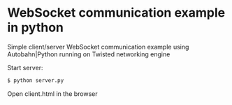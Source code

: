 # WebSocket communication example in python

Simple client/server WebSocket communication example using Autobahn|Python running on Twisted networking engine 

Start server:

``` bash
$ python server.py
```

Open client.html in the browser


